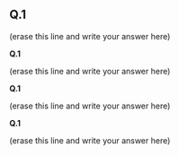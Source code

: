 
## Q.1

(erase this line and write your answer here)

**Q.1**

(erase this line and write your answer here)

**Q.1**

(erase this line and write your answer here)

**Q.1**

(erase this line and write your answer here)